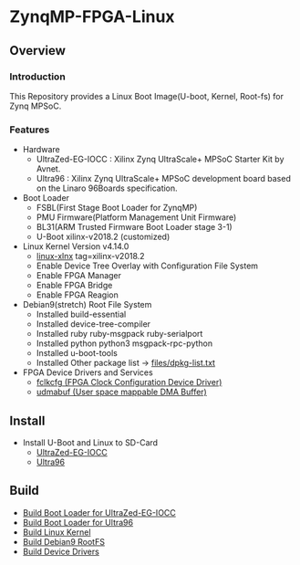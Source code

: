 ZynqMP-FPGA-Linux
====================================================================================

Overview
------------------------------------------------------------------------------------

### Introduction

This Repository provides a Linux Boot Image(U-boot, Kernel, Root-fs) for Zynq MPSoC.

### Features

* Hardware
  + UltraZed-EG-IOCC : Xilinx Zynq UltraScale+ MPSoC Starter Kit by Avnet.
  + Ultra96 : Xilinx Zynq UltraScale+ MPSoC development board based on the Linaro 96Boards specification. 
* Boot Loader
  + FSBL(First Stage Boot Loader for ZynqMP)
  + PMU Firmware(Platform Management Unit Firmware)
  + BL31(ARM Trusted Firmware Boot Loader stage 3-1)
  + U-Boot xilinx-v2018.2 (customized)
* Linux Kernel Version v4.14.0
  + [linux-xlnx](https://github.com/Xilinx/linux-xlnx) tag=xilinx-v2018.2
  + Enable Device Tree Overlay with Configuration File System
  + Enable FPGA Manager
  + Enable FPGA Bridge
  + Enable FPGA Reagion
* Debian9(stretch) Root File System
  + Installed build-essential
  + Installed device-tree-compiler
  + Installed ruby ruby-msgpack ruby-serialport
  + Installed python python3 msgpack-rpc-python
  + Installed u-boot-tools
  + Installed Other package list -> [files/dpkg-list.txt](files/dpkg-list.txt)
* FPGA Device Drivers and Services
  + [fclkcfg    (FPGA Clock Configuration Device Driver)](https://github.com/ikwzm/fclkcfg)
  + [udmabuf    (User space mappable DMA Buffer)](https://github.com/ikwzm/udmabuf)

Install
------------------------------------------------------------------------------------

* Install U-Boot and Linux to SD-Card
  + [UltraZed-EG-IOCC](doc/install/ultrazed-eg-iocc.md)
  + [Ultra96](doc/install/ultra96.md)

Build 
------------------------------------------------------------------------------------

* [Build Boot Loader for UltraZed-EG-IOCC](target/UltraZed-EG-IOCC/build-v2018.2/Readme.md)
* [Build Boot Loader for Ultra96](target/Ultra96/build-v2018.2/Readme.md)
* [Build Linux Kernel](doc/build/linux-xlnx-v2018.2-zynqmp-fpga.md)
* [Build Debian9 RootFS](doc/build/debian9-rootfs.md)
* [Build Device Drivers](doc/build/device-drivers.md)
